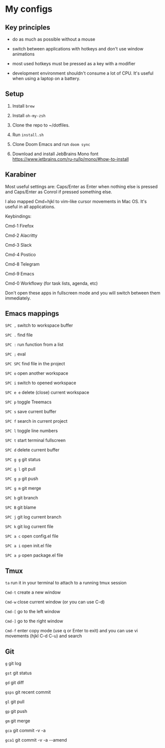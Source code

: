 # My configs

## Key principles

- do as much as possible without a mouse

- switch between applications with hotkeys and don't use window animations

- most used hotkeys must be pressed as a key with a modifier

- development environment shouldn't consume a lot of CPU. It's useful when using a laptop on a battery.


## Setup

1. Install `brew`

2. Install `oh-my-zsh`

3. Clone the repo to ~/dotfiles.

4. Run `install.sh`

5. Clone Doom Emacs and run `doom sync`

6. Download and install JebBrains Mono font https://www.jetbrains.com/ru-ru/lp/mono/#how-to-install


## Karabiner

Most useful settings are: Caps/Enter as Enter when nothing else is pressed and Caps/Enter as Conrol if pressed something else.

I also mapped Cmd+hjkl to vim-like cursor movements in Mac OS. It's useful in all applications.

Keybindings:

Cmd-1 Firefox

Cmd-2 Alacritty

Cmd-3 Slack

Cmd-4 Postico

Cmd-8 Telegram

Cmd-9 Emacs

Cmd-0 Workflowy (for task lists, agenda, etc)

Don't open these apps in fullscreen mode and you will switch between them immediately.


## Emacs mappings

`SPC ,`   switch to workspace buffer

`SPC .`   find file

`SPC :`   run function from a list

`SPC ;`   eval

`SPC SPC` find file in the project

`SPC o`   open another workspace

`SPC i`   switch to opened workspace

`SPC e e` delete (close) current workspace

`SPC p`   toggle Treemacs

`SPC s`   save current buffer

`SPC f`   search in current project

`SPC l`   toggle line numbers

`SPC t`   start terminal fullscreen

`SPC d`   delete current buffer

`SPC g g` git status

`SPC g l` git pull

`SPC g p` git push

`SPC g m` git merge

`SPC b`   git branch

`SPC B`   git blame

`SPC j`   git log current branch

`SPC k`   git log current file

`SPC a c` open config.el file

`SPC a i` open init.el file

`SPC a p` open package.el file


## Tmux

`ta`    run it in your terminal to attach to a running tmux session

`Cmd-t` create a new window

`Cmd-w` close current window (or you can use C-d)

`Cmd-[` go to the left window

`Cmd-]` go to the right window

`Cmd-f` enter copy mode (use q or Enter to exit) and you can use vi movements (hjkl C-d C-u) and search


## Git

`g`    git log

`gst`  git status

`gd`   git diff

`gsps` git recent commit

`gl`   git pull

`gp`   git push

`gm`   git merge

`gca`  git commit -v -a

`gca1` git commit -v -a --amend
